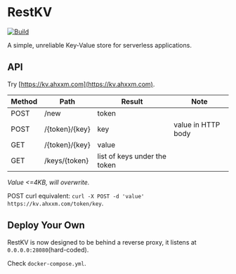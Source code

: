 # RestKV

[![Build](https://github.com/ahxxm/restkv/actions/workflows/rust.yml/badge.svg)](https://github.com/ahxxm/restkv/actions/workflows/rust.yml)

A simple, unreliable Key-Value store for serverless applications.

## API

Try [https://kv.ahxxm.com](https://kv.ahxxm.com).

|Method|Path|Result|Note|
|----|----|----|----|
|POST|/new|token||
|POST|/{token}/{key}|key|value in HTTP body|
|GET|/{token}/{key}|value||
|GET|/keys/{token}|list of keys under the token||

*Value <=4KB, will overwrite.*

POST curl equivalent: `curl -X POST -d 'value' https://kv.ahxxm.com/token/key`.

## Deploy Your Own

RestKV is now designed to be behind a reverse proxy, it listens at `0.0.0.0:28080`(hard-coded).

Check `docker-compose.yml`.
